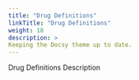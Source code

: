 ```yaml
---
title: "Drug Definitions"
linkTitle: "Drug Definitions"
weight: 18
description: >
Keeping the Docsy theme up to date.
---
```


Drug Definitions Description
